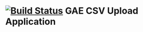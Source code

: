 [![Build Status](https://travis-ci.org/SingaporeClouds/education.png?branch=master)](https://travis-ci.org/SingaporeClouds/education)
GAE CSV Upload Application
=========

